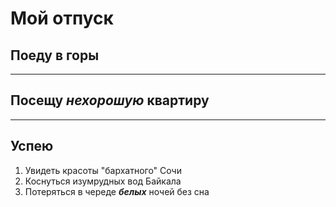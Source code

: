 # Мой отпуск

## Поеду в **горы**

---

## Посещу **_нехорошую_ квартиру**

---
## Успею
1. Увидеть красоты "бархатного" Сочи
2. Коснуться изумрудных вод Байкала
3. Потеряться в череде **_белых_** ночей без сна
